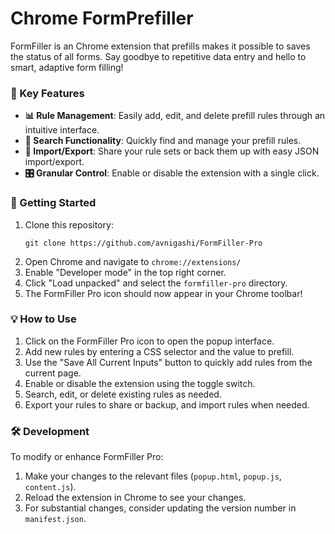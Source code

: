 #  Chrome FormPrefiller 

FormFiller is an Chrome extension that prefills makes it possible to saves the status of all forms. Say goodbye to repetitive data entry and hello to smart, adaptive form filling!

### 🌟 Key Features

- **📊 Rule Management**: Easily add, edit, and delete prefill rules through an intuitive interface.
- **🔎 Search Functionality**: Quickly find and manage your prefill rules.
- **💾 Import/Export**: Share your rule sets or back them up with easy JSON import/export.
- **🎛️ Granular Control**: Enable or disable the extension with a single click.

### 🚀 Getting Started

1. Clone this repository:
   ```
   git clone https://github.com/avnigashi/FormFiller-Pro
   ```
2. Open Chrome and navigate to `chrome://extensions/`
3. Enable "Developer mode" in the top right corner.
4. Click "Load unpacked" and select the `formfiller-pro` directory.
5. The FormFiller Pro icon should now appear in your Chrome toolbar!

### 💡 How to Use

1. Click on the FormFiller Pro icon to open the popup interface.
2. Add new rules by entering a CSS selector and the value to prefill.
3. Use the "Save All Current Inputs" button to quickly add rules from the current page.
4. Enable or disable the extension using the toggle switch.
5. Search, edit, or delete existing rules as needed.
6. Export your rules to share or backup, and import rules when needed.

### 🛠️ Development

To modify or enhance FormFiller Pro:

1. Make your changes to the relevant files (`popup.html`, `popup.js`, `content.js`).
2. Reload the extension in Chrome to see your changes.
3. For substantial changes, consider updating the version number in `manifest.json`.
